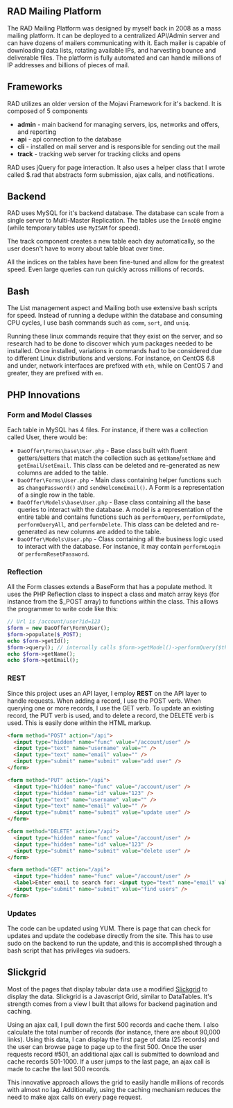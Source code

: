 ## RAD Mailing Platform

The RAD Mailing Platform was designed by myself back in 2008 as a mass mailing platform.  It can be deployed to a
centralized API/Admin server and can have dozens of mailers communicating with it.  Each mailer is capable of downloading
data lists, rotating available IPs, and harvesting bounce and deliverable files.  The platform is fully automated and
can handle millions of IP addresses and billions of pieces of mail.

## Frameworks

RAD utilizes an older version of the Mojavi Framework for it's backend.  It is composed of 5 components
- **admin** - main backend for managing servers, ips, networks and offers, and reporting
- **api** - api connection to the database
- **cli** - installed on mail server and is responsible for sending out the mail
- **track** - tracking web server for tracking clicks and opens

RAD uses jQuery for page interaction.  It also uses a helper class that I wrote called $.rad that
abstracts form submission, ajax calls, and notifications.

## Backend

RAD uses MySQL for it's backend database.  The database can scale from a single server to Multi-Master Replication.  The
tables use the `InnoDB` engine (while temporary tables use `MyISAM` for speed).

The track component creates a new table each day automatically, so the user doesn't have to worry about table bloat over
time.

All the indices on the tables have been fine-tuned and allow for the greatest speed.  Even large queries can run quickly
across millions of records.

## Bash

The List management aspect and Mailing both use extensive bash scripts for speed.  Instead of running a dedupe within the
database and consuming CPU cycles, I use bash commands such as `comm`, `sort`, and `uniq`.

Running these linux commands require that they exist on the server, and so research had to be done to discover which
yum packages needed to be installed.  Once installed, variations in commands had to be considered due to different
Linux distributions and versions.  For instance, on CentOS 6.8 and under, network interfaces are prefixed with `eth`, while
on CentOS 7 and greater, they are prefixed with `em`.

## PHP Innovations

### Form and Model Classes

Each table in MySQL has 4 files.  For instance, if there was a collection called User, there would be:
- `DaoOffer\Forms\base\User.php` - Base class built with fluent getters/setters that match the collection such as `getName`/`setName`
and `getEmail`/`setEmail`.  This class can be deleted and re-generated as new columns are added to the table.
- `DaoOffer\Forms\User.php` - Main class containing helper functions such as `changePassword()` and `sendWelcomeEmail()`.  A Form is
a representation of a single row in the table.
- `DaoOffer\Models\base\User.php` - Base class containing all the base queries to interact with the database.  A model is a representation of the
entire table and contains functions such as `performQuery`, `performUpdate`, `performQueryAll`, and `performDelete`.  This class
can be deleted and re-generated as new columns are added to the table.
- `DaoOffer\Models\User.php` - Class containing all the business logic used to interact with the database.  For instance, it may
contain `performLogin` or `performResetPassword`.

### Reflection

All the Form classes extends a BaseForm that has a populate method.  It uses the PHP Reflection class to inspect a class
and match array keys (for instance from the $_POST array) to functions within the class.  This allows the programmer to
write code like this:

```php
// Url is /account/user?id=123
$form = new DaoOffer\Form\User();
$form->populate($_POST);
echo $form->getId();
$form->query(); // internally calls $form->getModel()->performQuery($this);
echo $form->getName();
echo $form->getEmail();
```

### REST

Since this project uses an API layer, I employ **REST** on the API layer to handle requests.  When adding a record, I
use the POST verb.  When querying one or more records, I use the GET verb.  To update an existing record, the PUT verb
is used, and to delete a record, the DELETE verb is used.  This is easily done within the HTML markup.

```html
<form method="POST" action="/api">
  <input type="hidden" name="func" value="/account/user" />
  <input type="text" name="username" value="" />
  <input type="text" name="email" value="" />
  <input type="submit" name="submit" value="add user" />
</form>

<form method="PUT" action="/api">
  <input type="hidden" name="func" value="/account/user" />
  <input type="hidden" name="id" value="123" />
  <input type="text" name="username" value="" />
  <input type="text" name="email" value="" />
  <input type="submit" name="submit" value="update user" />
</form>

<form method="DELETE" action="/api">
  <input type="hidden" name="func" value="/account/user" />
  <input type="hidden" name="id" value="123" />
  <input type="submit" name="submit" value="delete user" />
</form>

<form method="GET" action="/api">
  <input type="hidden" name="func" value="/account/user" />
  <label>Enter email to search for: <input type="text" name="email" value="" /></label>
  <input type="submit" name="submit" value="find users" />
</form>
```

### Updates

The code can be updated using YUM.  There is page that can check for updates and update the codebase directly from the
site.  This has to use sudo on the backend to run the update, and this is accomplished through a bash script that has
privileges via sudoers.

## Slickgrid

Most of the pages that display tabular data use a modified [Slickgrid](https://github.com/mleibman/SlickGrid) to display
the data.  Slickgrid is a Javascript Grid, similar to DataTables.  It's strength comes from a view I built that allows
for backend pagination and caching.

Using an ajax call, I pull down the first 500 records and cache them.  I also calculate the total number of records (for
instance, there are about 90,000 links).  Using this data, I can display the first page of data (25 records) and the user
can browse page to page up to the first 500.  Once the user requests record #501, an additional ajax call is submitted to
download and cache records 501-1000.  If a user jumps to the last page, an ajax call is made to cache the last 500 records.

This innovative approach allows the grid to easily handle millions of records with almost no lag.  Additionally, using the
caching mechanism reduces the need to make ajax calls on every page request.